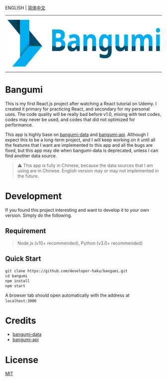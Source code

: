 ENGLISH | [简体中文](https://github.com/developer-haku/bangumi/blob/master/README.zh-CN.md)

***

<p align="center">
  <img height="150" src="readme/logo.png">
</p>

***

# Bangumi

This is my first React.js project after watching a React tutorial on Udemy. I created it primary for practicing React, and secondary for my personal uses. The code quality will be really bad before v1.0, mixing with test codes, codes may never be used, and codes that did not optimized for performance.

This app is highly base on [bangumi-data](https://github.com/bangumi-data/bangumi-data) and [bangumi-api](https://github.com/bangumi/api). Although I expect this to be a long-term project, and I will keep working on it until all the features that I want are implemented to this app and all the bugs are fixed, but this app may die when bangumi-data is deprecated, unless I can find another data source.

> :warning: This app is fully in Chinese, because the data sources that I am using are in Chinese. English version may or may not implemented in the future.

# Development

If you found this project interesting and want to develop it to your own version. Simply do the following.

## Requirement

> Node.js (v10+ recommended), Python (v3.0+ recommended)

## Quick Start

```shell
git clone https://github.com/developer-haku/bangumi.git
cd bangumi
npm install
npm start
```

A browser tab should open automatically with the address at `localhost:3000`

# Credits

- [bangumi-data](https://github.com/bangumi-data/bangumi-data)
- [bangumi-api](https://github.com/bangumi/api)

# License

[MIT](https://github.com/developer-haku/bangumi/blob/master/LICENSE)
